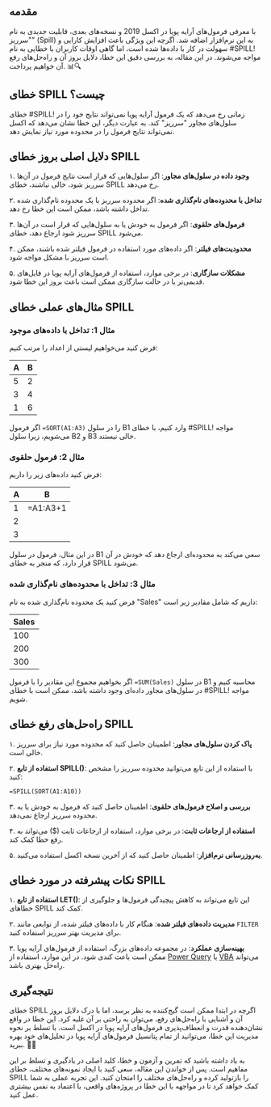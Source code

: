 

## مقدمه

با معرفی فرمول‌های آرایه پویا در اکسل 2019 و نسخه‌های بعدی، قابلیت جدیدی به نام "سرریز" (Spill) به این نرم‌افزار اضافه شد. اگرچه این ویژگی باعث افزایش کارایی و سهولت در کار با داده‌ها شده است، اما گاهی اوقات کاربران با خطایی به نام #SPILL! مواجه می‌شوند. در این مقاله، به بررسی دقیق این خطا، دلایل بروز آن و راه‌حل‌های رفع آن خواهیم پرداخت. 📊🔍

## خطای SPILL چیست؟

خطای #SPILL! زمانی رخ می‌دهد که یک فرمول آرایه پویا نمی‌تواند نتایج خود را در سلول‌های مجاور "سرریز" کند. به عبارت دیگر، این خطا نشان می‌دهد که اکسل نمی‌تواند نتایج فرمول را در محدوده مورد نیاز نمایش دهد.

## دلایل اصلی بروز خطای SPILL

۱. **وجود داده در سلول‌های مجاور**: اگر سلول‌هایی که قرار است نتایج فرمول در آن‌ها سرریز شود، خالی نباشند، خطای SPILL رخ می‌دهد.

۲. **تداخل با محدوده‌های نام‌گذاری شده**: اگر محدوده سرریز با یک محدوده نام‌گذاری شده تداخل داشته باشد، ممکن است این خطا رخ دهد.

۳. **فرمول‌های حلقوی**: اگر فرمول به خودش یا به سلول‌هایی که قرار است در آن‌ها سرریز شود ارجاع دهد، خطای SPILL می‌شود.

۴. **محدودیت‌های فیلتر**: اگر داده‌های مورد استفاده در فرمول فیلتر شده باشند، ممکن است سرریز با مشکل مواجه شود.

۵. **مشکلات سازگاری**: در برخی موارد، استفاده از فرمول‌های آرایه پویا در فایل‌های قدیمی‌تر یا در حالت سازگاری ممکن است باعث بروز این خطا شود.

## مثال‌های عملی خطای SPILL

### مثال 1: تداخل با داده‌های موجود

فرض کنید می‌خواهیم لیستی از اعداد را مرتب کنیم:

| A | B |
|---|---|
| 5 | 2 |
| 3 | 4 |
| 1 | 6 |

اگر فرمول `=SORT(A1:A3)` را در سلول B1 وارد کنیم، با خطای #SPILL! مواجه می‌شویم، زیرا سلول B2 و B3 خالی نیستند.

### مثال 2: فرمول حلقوی

فرض کنید داده‌های زیر را داریم:

| A | B        |
|---|----------|
| 1 | =A1:A3+1 |
| 2 |          |
| 3 |          |

در این مثال، فرمول در سلول B1 سعی می‌کند به محدوده‌ای ارجاع دهد که خودش در آن قرار دارد، که منجر به خطای SPILL می‌شود.

### مثال 3: تداخل با محدوده‌های نام‌گذاری شده

فرض کنید یک محدوده نام‌گذاری شده به نام "Sales" داریم که شامل مقادیر زیر است:

| Sales |
|-------|
| 100   |
| 200   |
| 300   |

اگر بخواهیم مجموع این مقادیر را با فرمول `=SUM(Sales)` در سلول B1 محاسبه کنیم و در سلول‌های مجاور داده‌ای وجود داشته باشد، ممکن است با خطای #SPILL! مواجه شویم.

## راه‌حل‌های رفع خطای SPILL

۱. **پاک کردن سلول‌های مجاور**: اطمینان حاصل کنید که محدوده مورد نیاز برای سرریز خالی است.

۲. **استفاده از تابع SPILL()**: با استفاده از این تابع می‌توانید محدوده سرریز را مشخص کنید:
   ```excel
   =SPILL(SORT(A1:A10))
   ```

۳. **بررسی و اصلاح فرمول‌های حلقوی**: اطمینان حاصل کنید که فرمول به خودش یا به محدوده سرریز ارجاع نمی‌دهد.

۴. **استفاده از ارجاعات ثابت**: در برخی موارد، استفاده از ارجاعات ثابت ($) می‌تواند به رفع خطا کمک کند.

۵. **به‌روزرسانی نرم‌افزار**: اطمینان حاصل کنید که از آخرین نسخه اکسل استفاده می‌کنید.

## نکات پیشرفته در مورد خطای SPILL

۱. **استفاده از تابع LET()**: این تابع می‌تواند به کاهش پیچیدگی فرمول‌ها و جلوگیری از خطاهای SPILL کمک کند.

۲. **مدیریت داده‌های فیلتر شده**: هنگام کار با داده‌های فیلتر شده، از توابعی مانند `FILTER` برای مدیریت بهتر سرریز استفاده کنید.

۳. **بهینه‌سازی عملکرد**: در مجموعه داده‌های بزرگ، استفاده از فرمول‌های آرایه پویا ممکن است باعث کندی شود. در این موارد، استفاده از [Power Query](http://www.farsaran.com/pq) یا [VBA](http://www.farsaran.com/vba) می‌تواند راه‌حل بهتری باشد.

## نتیجه‌گیری

خطای SPILL اگرچه در ابتدا ممکن است گیج‌کننده به نظر برسد، اما با درک دلایل بروز آن و آشنایی با راه‌حل‌های رفع، می‌توان به راحتی بر آن غلبه کرد. این خطا در واقع نشان‌دهنده قدرت و انعطاف‌پذیری فرمول‌های آرایه پویا در اکسل است. با تسلط بر نحوه مدیریت این خطا، می‌توانید از تمام پتانسیل فرمول‌های آرایه پویا در تحلیل‌های خود بهره ببرید. 🚀💼

به یاد داشته باشید که تمرین و آزمون و خطا، کلید اصلی در یادگیری و تسلط بر این مفاهیم است. پس از خواندن این مقاله، سعی کنید با ایجاد نمونه‌های مختلف، خطای SPILL را بازتولید کرده و راه‌حل‌های مختلف را امتحان کنید. این تجربه عملی به شما کمک خواهد کرد تا در مواجهه با این خطا در پروژه‌های واقعی، با اعتماد به نفس بیشتری عمل کنید.
